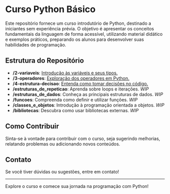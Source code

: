 # Curso Python Básico

Este repositório fornece um curso introdutório de Python, destinado a iniciantes sem experiência prévia. O objetivo é apresentar os conceitos fundamentais da linguagem de forma acessível, utilizando material didático e exemplos práticos, preparando os alunos para desenvolver suas habilidades de programação.

## Estrutura do Repositório

- **/2-variaveis**: [Introdução às variáveis e seus tipos.](2-variaveis/2-variaveis.md)
- **/3-operadores**: [Exploração dos operadores em Python.](3-operadores/3-operadores.md)
- **/4-estrutura-decisao**: [Entenda como tomar decisões no código.](/4-estrutura-decisao/4-estrutura-decisao.md)
- **/estruturas_de_repeticao**: Aprenda sobre loops e iterações. *WIP*
- **/estruturas_de_dados**: Conheça as principais estruturas de dados. *WIP*
- **/funcoes**: Compreenda como definir e utilizar funções. *WIP*
- **/classes_e_objetos**: Introdução à programação orientada a objetos. *WIP*
- **/bibliotecas**: Descubra como usar bibliotecas externas. *WIP*

## Como Contribuir

Sinta-se à vontade para contribuir com o curso, seja sugerindo melhorias, relatando problemas ou adicionando novos conteúdos.

## Contato

Se você tiver dúvidas ou sugestões, entre em contato!

---

Explore o curso e comece sua jornada na programação com Python!
